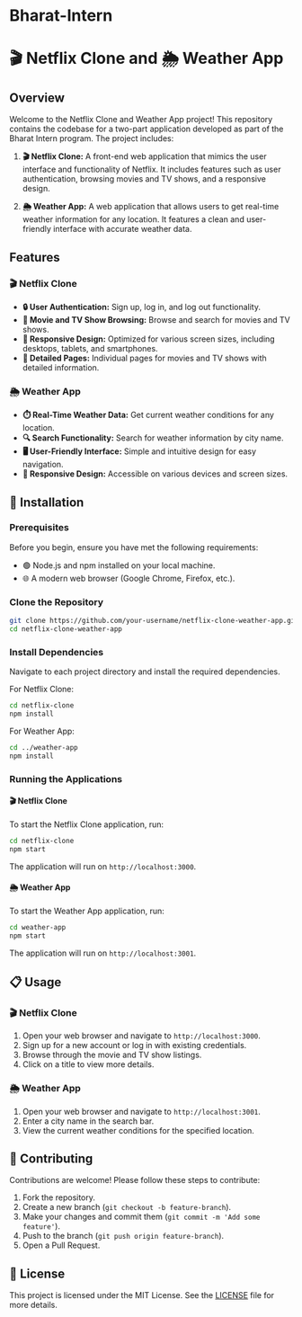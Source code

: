 # Bharat-Intern

# 🎬 Netflix Clone and 🌦️ Weather App

## Overview

Welcome to the Netflix Clone and Weather App project! This repository contains the codebase for a two-part application developed as part of the Bharat Intern program. The project includes:

1. **🎬 Netflix Clone:** A front-end web application that mimics the user interface and functionality of Netflix. It includes features such as user authentication, browsing movies and TV shows, and a responsive design.

2. **🌦️ Weather App:** A web application that allows users to get real-time weather information for any location. It features a clean and user-friendly interface with accurate weather data.

## Features

### 🎬 Netflix Clone

- **🔒 User Authentication:** Sign up, log in, and log out functionality.
- **🎥 Movie and TV Show Browsing:** Browse and search for movies and TV shows.
- **📱 Responsive Design:** Optimized for various screen sizes, including desktops, tablets, and smartphones.
- **📄 Detailed Pages:** Individual pages for movies and TV shows with detailed information.

### 🌦️ Weather App

- **⏱️ Real-Time Weather Data:** Get current weather conditions for any location.
- **🔍 Search Functionality:** Search for weather information by city name.
- **🖥️ User-Friendly Interface:** Simple and intuitive design for easy navigation.
- **📱 Responsive Design:** Accessible on various devices and screen sizes.

## 🚀 Installation

### Prerequisites

Before you begin, ensure you have met the following requirements:

- 🟢 Node.js and npm installed on your local machine.
- 🌐 A modern web browser (Google Chrome, Firefox, etc.).

### Clone the Repository

```bash
git clone https://github.com/your-username/netflix-clone-weather-app.git
cd netflix-clone-weather-app
```

### Install Dependencies

Navigate to each project directory and install the required dependencies.

For Netflix Clone:

```bash
cd netflix-clone
npm install
```

For Weather App:

```bash
cd ../weather-app
npm install
```

### Running the Applications

#### 🎬 Netflix Clone

To start the Netflix Clone application, run:

```bash
cd netflix-clone
npm start
```

The application will run on `http://localhost:3000`.

#### 🌦️ Weather App

To start the Weather App application, run:

```bash
cd weather-app
npm start
```

The application will run on `http://localhost:3001`.

## 📋 Usage

### 🎬 Netflix Clone

1. Open your web browser and navigate to `http://localhost:3000`.
2. Sign up for a new account or log in with existing credentials.
3. Browse through the movie and TV show listings.
4. Click on a title to view more details.

### 🌦️ Weather App

1. Open your web browser and navigate to `http://localhost:3001`.
2. Enter a city name in the search bar.
3. View the current weather conditions for the specified location.

## 🤝 Contributing

Contributions are welcome! Please follow these steps to contribute:

1. Fork the repository.
2. Create a new branch (`git checkout -b feature-branch`).
3. Make your changes and commit them (`git commit -m 'Add some feature'`).
4. Push to the branch (`git push origin feature-branch`).
5. Open a Pull Request.

## 📄 License

This project is licensed under the MIT License. See the [LICENSE](LICENSE) file for more details.
